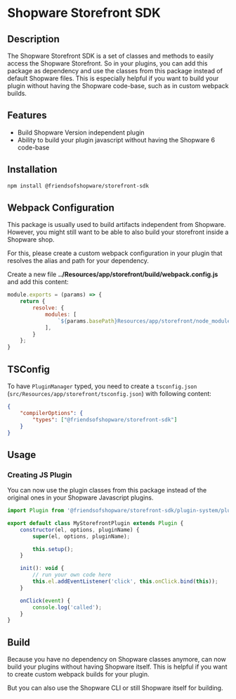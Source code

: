 # Shopware Storefront SDK

## Description

The Shopware Storefront SDK is a set of classes and methods to easily access the Shopware Storefront.
So in your plugins, you can add this package as dependency and use the classes from this package instead of default Shopware files.
This is especially helpful if you want to build your plugin without having the Shopware code-base, such as in custom webpack builds.

## Features

- Build Shopware Version independent plugin
- Ability to build your plugin javascript without having the Shopware 6 code-base

## Installation

```bash
npm install @friendsofshopware/storefront-sdk
```

## Webpack Configuration

This package is usually used to build artifacts independent from Shopware.
However, you might still want to be able to also build your storefront inside a Shopware shop.

For this, please create a custom webpack configuration in your plugin that resolves the alias and path for your dependency.

Create a new file **../Resources/app/storefront/build/webpack.config.js** and add this content:

```js
module.exports = (params) => {
    return {
        resolve: {
            modules: [
                `${params.basePath}Resources/app/storefront/node_modules`,
            ],
        }
    };
}
```

## TSConfig

To have `PluginManager` typed, you need to create a `tsconfig.json` (`src/Resources/app/storefront/tsconfig.json`) with following content:

```json
{
    "compilerOptions": {
        "types": ["@friendsofshopware/storefront-sdk"]
    }
}
```

## Usage

### Creating JS Plugin

You can now use the plugin classes from this package instead of the original ones in your Shopware Javascript plugins.

```js 
import Plugin from '@friendsofshopware/storefront-sdk/plugin-system/plugin.class';

export default class MyStorefrontPlugin extends Plugin {
    constructor(el, options, pluginName) {
        super(el, options, pluginName);

        this.setup();
    }

    init(): void {
        // run your own code here
        this.el.addEventListener('click', this.onClick.bind(this));
    }

    onClick(event) {
        console.log('called');
    }
}
```

## Build

Because you have no dependency on Shopware classes anymore, can now build your plugins without having Shopware itself.
This is helpful if you want to create custom webpack builds for your plugin.

But you can also use the Shopware CLI or still Shopware itself for building.
